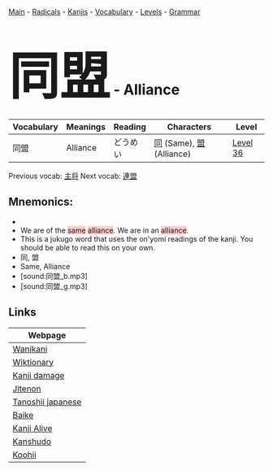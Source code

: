 <style> bigfont {font-size: 100px}</style>
[Main](../README.md) -
[Radicals](../radicals.md) -
[Kanjis](../kanjis.md) -
[Vocabulary](../vocabulary.md) -
[Levels](../levels.md) -
[Grammar](../grammar.md)
# <bigfont> 同盟</bigfont> - Alliance 

| Vocabulary | Meanings | Reading | Characters | Level |
| --- | --- | --- | --- | --- |
| 同盟 | Alliance | どうめい |  [同](../kanjis/同.md) (Same), [盟](../kanjis/盟.md) (Alliance) | [Level 36](../levels/wk_level36.md) |

Previous vocab: [主将](主将.md) Next vocab: [連盟](連盟.md) 

## Mnemonics:

* 
* We are of the <span style="background-color:#ffcccb"> same</span> <span style="background-color:#ffcccb"> alliance</span>. We are in an <span style="background-color:#ffcccb"> alliance</span>.
* This is a jukugo word that uses the on'yomi readings of the kanji. You should be able to read this on your own.
* 同, 盟
* Same, Alliance
* [sound:同盟_b.mp3]
* [sound:同盟_g.mp3]


## Links 

| Webpage |
| --- |
| [Wanikani          ](https://www.wanikani.com/kanji/同盟) |
| [Wiktionary        ](https://en.wiktionary.org/wiki/同盟) |
| [Kanji damage      ](http://www.kanjidamage.com/kanji/search?utf8=✓&q=同盟) |
| [Jitenon           ](https://jitenon.com/kanji/同盟) |
| [Tanoshii japanese ](https://www.tanoshiijapanese.com/dictionary/kanji.cfm?k=同盟) |
| [Baike             ](https://baike.baidu.com/item/同盟) |
| [Kanji Alive       ](https://app.kanjialive.com/同盟) |
| [Kanshudo          ](https://www.kanshudo.com/searchmn?q=同盟) |
| [Koohii            ](https://kanji.koohii.com/study/kanji/同盟) |
